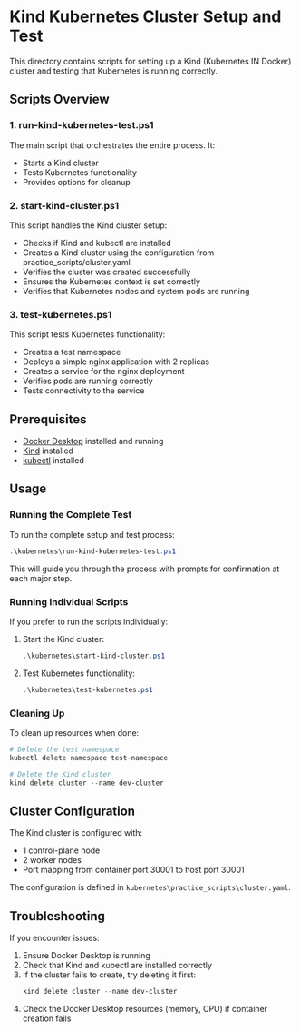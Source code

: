 # Kind Kubernetes Cluster Setup and Test

This directory contains scripts for setting up a Kind (Kubernetes IN Docker) cluster and testing that Kubernetes is running correctly.

## Scripts Overview

### 1. run-kind-kubernetes-test.ps1

The main script that orchestrates the entire process. It:
- Starts a Kind cluster
- Tests Kubernetes functionality
- Provides options for cleanup

### 2. start-kind-cluster.ps1

This script handles the Kind cluster setup:
- Checks if Kind and kubectl are installed
- Creates a Kind cluster using the configuration from practice_scripts/cluster.yaml
- Verifies the cluster was created successfully
- Ensures the Kubernetes context is set correctly
- Verifies that Kubernetes nodes and system pods are running

### 3. test-kubernetes.ps1

This script tests Kubernetes functionality:
- Creates a test namespace
- Deploys a simple nginx application with 2 replicas
- Creates a service for the nginx deployment
- Verifies pods are running correctly
- Tests connectivity to the service

## Prerequisites

- [Docker Desktop](https://www.docker.com/products/docker-desktop/) installed and running
- [Kind](https://kind.sigs.k8s.io/docs/user/quick-start/#installation) installed
- [kubectl](https://kubernetes.io/docs/tasks/tools/install-kubectl-windows/) installed

## Usage

### Running the Complete Test

To run the complete setup and test process:

```powershell
.\kubernetes\run-kind-kubernetes-test.ps1
```

This will guide you through the process with prompts for confirmation at each major step.

### Running Individual Scripts

If you prefer to run the scripts individually:

1. Start the Kind cluster:
   ```powershell
   .\kubernetes\start-kind-cluster.ps1
   ```

2. Test Kubernetes functionality:
   ```powershell
   .\kubernetes\test-kubernetes.ps1
   ```

### Cleaning Up

To clean up resources when done:

```powershell
# Delete the test namespace
kubectl delete namespace test-namespace

# Delete the Kind cluster
kind delete cluster --name dev-cluster
```

## Cluster Configuration

The Kind cluster is configured with:
- 1 control-plane node
- 2 worker nodes
- Port mapping from container port 30001 to host port 30001

The configuration is defined in `kubernetes\practice_scripts\cluster.yaml`.

## Troubleshooting

If you encounter issues:

1. Ensure Docker Desktop is running
2. Check that Kind and kubectl are installed correctly
3. If the cluster fails to create, try deleting it first:
   ```powershell
   kind delete cluster --name dev-cluster
   ```
4. Check the Docker Desktop resources (memory, CPU) if container creation fails